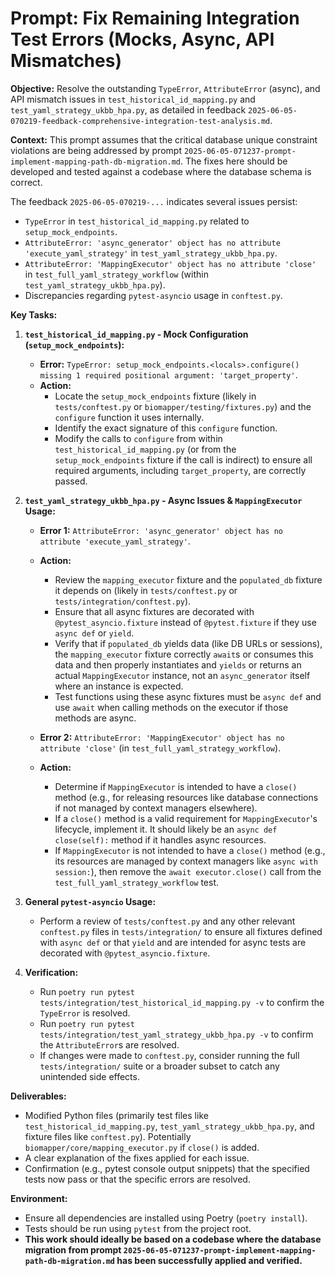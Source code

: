 # Prompt: Fix Remaining Integration Test Errors (Mocks, Async, API Mismatches)

**Objective:** Resolve the outstanding `TypeError`, `AttributeError` (async), and API mismatch issues in `test_historical_id_mapping.py` and `test_yaml_strategy_ukbb_hpa.py`, as detailed in feedback `2025-06-05-070219-feedback-comprehensive-integration-test-analysis.md`.

**Context:**
This prompt assumes that the critical database unique constraint violations are being addressed by prompt `2025-06-05-071237-prompt-implement-mapping-path-db-migration.md`. The fixes here should be developed and tested against a codebase where the database schema is correct.

The feedback `2025-06-05-070219-...` indicates several issues persist:
- `TypeError` in `test_historical_id_mapping.py` related to `setup_mock_endpoints`.
- `AttributeError: 'async_generator' object has no attribute 'execute_yaml_strategy'` in `test_yaml_strategy_ukbb_hpa.py`.
- `AttributeError: 'MappingExecutor' object has no attribute 'close'` in `test_full_yaml_strategy_workflow` (within `test_yaml_strategy_ukbb_hpa.py`).
- Discrepancies regarding `pytest-asyncio` usage in `conftest.py`.

**Key Tasks:**

1.  **`test_historical_id_mapping.py` - Mock Configuration (`setup_mock_endpoints`):**
    *   **Error:** `TypeError: setup_mock_endpoints.<locals>.configure() missing 1 required positional argument: 'target_property'`.
    *   **Action:**
        *   Locate the `setup_mock_endpoints` fixture (likely in `tests/conftest.py` or `biomapper/testing/fixtures.py`) and the `configure` function it uses internally.
        *   Identify the exact signature of this `configure` function.
        *   Modify the calls to `configure` from within `test_historical_id_mapping.py` (or from the `setup_mock_endpoints` fixture if the call is indirect) to ensure all required arguments, including `target_property`, are correctly passed.

2.  **`test_yaml_strategy_ukbb_hpa.py` - Async Issues & `MappingExecutor` Usage:**
    *   **Error 1:** `AttributeError: 'async_generator' object has no attribute 'execute_yaml_strategy'`.
    *   **Action:**
        *   Review the `mapping_executor` fixture and the `populated_db` fixture it depends on (likely in `tests/conftest.py` or `tests/integration/conftest.py`).
        *   Ensure that all async fixtures are decorated with `@pytest_asyncio.fixture` instead of `@pytest.fixture` if they use `async def` or `yield`.
        *   Verify that if `populated_db` yields data (like DB URLs or sessions), the `mapping_executor` fixture correctly `await`s or consumes this data and then properly instantiates and `yields` or returns an actual `MappingExecutor` instance, not an `async_generator` itself where an instance is expected.
        *   Test functions using these async fixtures must be `async def` and use `await` when calling methods on the executor if those methods are async.

    *   **Error 2:** `AttributeError: 'MappingExecutor' object has no attribute 'close'` (in `test_full_yaml_strategy_workflow`).
    *   **Action:**
        *   Determine if `MappingExecutor` is intended to have a `close()` method (e.g., for releasing resources like database connections if not managed by context managers elsewhere).
        *   If a `close()` method is a valid requirement for `MappingExecutor`'s lifecycle, implement it. It should likely be an `async def close(self):` method if it handles async resources.
        *   If `MappingExecutor` is not intended to have a `close()` method (e.g., its resources are managed by context managers like `async with session:`), then remove the `await executor.close()` call from the `test_full_yaml_strategy_workflow` test.

3.  **General `pytest-asyncio` Usage:**
    *   Perform a review of `tests/conftest.py` and any other relevant `conftest.py` files in `tests/integration/` to ensure all fixtures defined with `async def` or that `yield` and are intended for async tests are decorated with `@pytest_asyncio.fixture`.

4.  **Verification:**
    *   Run `poetry run pytest tests/integration/test_historical_id_mapping.py -v` to confirm the `TypeError` is resolved.
    *   Run `poetry run pytest tests/integration/test_yaml_strategy_ukbb_hpa.py -v` to confirm the `AttributeError`s are resolved.
    *   If changes were made to `conftest.py`, consider running the full `tests/integration/` suite or a broader subset to catch any unintended side effects.

**Deliverables:**

*   Modified Python files (primarily test files like `test_historical_id_mapping.py`, `test_yaml_strategy_ukbb_hpa.py`, and fixture files like `conftest.py`). Potentially `biomapper/core/mapping_executor.py` if `close()` is added.
*   A clear explanation of the fixes applied for each issue.
*   Confirmation (e.g., pytest console output snippets) that the specified tests now pass or that the specific errors are resolved.

**Environment:**

*   Ensure all dependencies are installed using Poetry (`poetry install`).
*   Tests should be run using `pytest` from the project root.
*   **This work should ideally be based on a codebase where the database migration from prompt `2025-06-05-071237-prompt-implement-mapping-path-db-migration.md` has been successfully applied and verified.**
